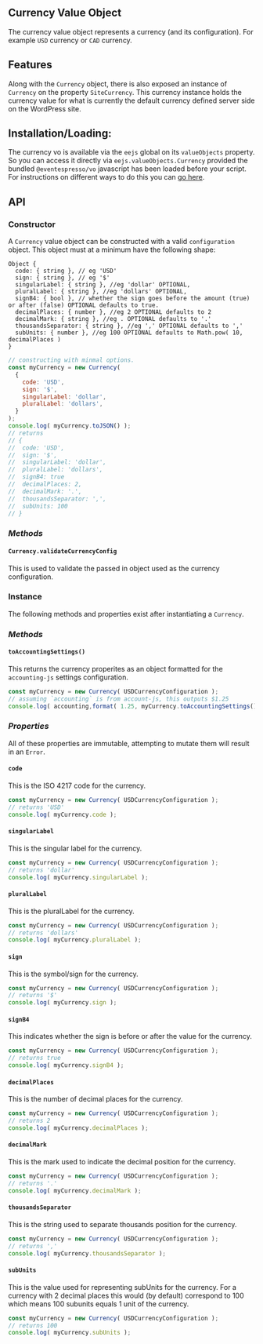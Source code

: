 ## Currency Value Object
The currency value object represents a currency (and its configuration).  For example `USD` currency or `CAD` currency.

## Features
Along with the `Currency` object, there is also exposed an instance of `Currency` on the property `SiteCurrency`.  This currency instance holds the currency value for what is currently the default currency defined server side on the WordPress site. 

## Installation/Loading:
The currency vo is available via the `eejs` global on its `valueObjects` property. So you can access it directly via `eejs.valueObjects.Currency` provided the bundled `@eventespresso/vo` javascript has been loaded before your script.  For instructions on different ways to do this you can [go here](README.md#Usage).

## API

### Constructor
A `Currency` value object can be constructed with a valid `configuration` object.  This object must at a minimum have the following shape:
```
Object {
  code: { string }, // eg 'USD'
  sign: { string }, // eg '$'
  singularLabel: { string }, //eg 'dollar' OPTIONAL,
  pluralLabel: { string }, //eg 'dollars' OPTIONAL,
  signB4: { bool }, // whether the sign goes before the amount (true) or after (false) OPTIONAL defaults to true.
  decimalPlaces: { number }, //eg 2 OPTIONAL defaults to 2
  decimalMark: { string }, //eg . OPTIONAL defaults to '.'
  thousandsSeparator: { string }, //eg ',' OPTIONAL defaults to ','
  subUnits: { number }, //eg 100 OPTIONAL defaults to Math.pow( 10, decimalPlaces )
}
```
```js
// constructing with minmal options.
const myCurrency = new Currency(
  {
    code: 'USD',
    sign: '$',
    singularLabel: 'dollar',
    pluralLabel: 'dollars',
  }
);
console.log( myCurrency.toJSON() );
// returns
// {
//  code: 'USD',
//  sign: '$',
//  singularLabel: 'dollar',
//  pluralLabel: 'dollars',
//  signB4: true
//  decimalPlaces: 2,
//  decimalMark: '.',
//  thousandsSeparator: ',',
//  subUnits: 100
// }
```
### _Methods_
#### `Currency.validateCurrencyConfig`
This is used to validate the passed in object used as the currency configuration.

### Instance
The following methods and properties exist after instantiating a `Currency`.
### _Methods_
#### `toAccountingSettings()`
This returns the currency properites as an object formatted for the `accounting-js` settings configuration.

```js
const myCurrency = new Currency( USDCurrencyConfiguration );
// assuming `accounting` is from account-js, this outputs $1.25
console.log( accounting,format( 1.25, myCurrency.toAccountingSettings() ) );
```
### _Properties_

All of these properties are immutable, attempting to mutate them will result in an `Error`.

#### `code`
This is the ISO 4217 code for the currency.
```js
const myCurrency = new Currency( USDCurrencyConfiguration );
// returns 'USD'
console.log( myCurrency.code );
```
#### `singularLabel`
This is the singular label for the currency.
```js
const myCurrency = new Currency( USDCurrencyConfiguration );
// returns 'dollar'
console.log( myCurrency.singularLabel );
```
#### `pluralLabel`
This is the pluralLabel for the currency.
```js
const myCurrency = new Currency( USDCurrencyConfiguration );
// returns 'dollars'
console.log( myCurrency.pluralLabel );
```
#### `sign`
This is the symbol/sign for the currency.
```js
const myCurrency = new Currency( USDCurrencyConfiguration );
// returns '$'
console.log( myCurrency.sign );
```
#### `signB4`
This indicates whether the sign is before or after the value for the currency.
```js
const myCurrency = new Currency( USDCurrencyConfiguration );
// returns true
console.log( myCurrency.signB4 );
```
#### `decimalPlaces`
This is the number of decimal places for the currency.
```js
const myCurrency = new Currency( USDCurrencyConfiguration );
// returns 2
console.log( myCurrency.decimalPlaces );
```
#### `decimalMark`
This is the mark used to indicate the decimal position for the currency.
```js
const myCurrency = new Currency( USDCurrencyConfiguration );
// returns '.'
console.log( myCurrency.decimalMark );
```
#### `thousandsSeparator`
This is the string used to separate thousands position for the currency.
```js
const myCurrency = new Currency( USDCurrencyConfiguration );
// returns ','
console.log( myCurrency.thousandsSeparator );
```
#### `subUnits`
This is the value used for representing subUnits for the currency.  For a currency with 2 decimal places this would (by default) correspond to 100 which means 100 subunits equals 1 unit of the currency.
```js
const myCurrency = new Currency( USDCurrencyConfiguration );
// returns 100
console.log( myCurrency.subUnits );
```
